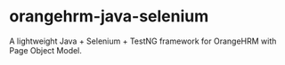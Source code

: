 # orangehrm-java-selenium
 A lightweight Java + Selenium + TestNG framework for OrangeHRM with Page Object Model.
